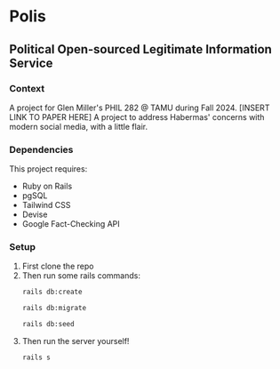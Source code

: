 # Polis
## Political Open-sourced Legitimate Information Service

### Context
A project for Glen Miller's PHIL 282 @ TAMU during Fall 2024.
[INSERT LINK TO PAPER HERE]
A project to address Habermas' concerns with modern social media, with a little flair.

### Dependencies
This project requires:
 - Ruby on Rails
 - pgSQL
 - Tailwind CSS
 - Devise
 - Google Fact-Checking API

### Setup
 1. First clone the repo
 2. Then run some rails commands:
    ```bash
    rails db:create
    ```
    ```bash
    rails db:migrate
    ```
    ```bash
    rails db:seed
    ```
 3. Then run the server yourself!
    ```bash
    rails s
    ```


